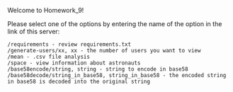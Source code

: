 Welcome to Homework_9!

Please select one of the options by entering the name of the option in the link of this server:

    /requirements - review requirements.txt
    /generate-users/xx, xx - the number of users you want to view
    /mean - .csv file analysis
    /space - view information about astronauts
    /base58encode/string, string - string to encode in base58
    /base58decode/string_in_base58, string_in_base58 - the encoded string in base58 is decoded into the original string